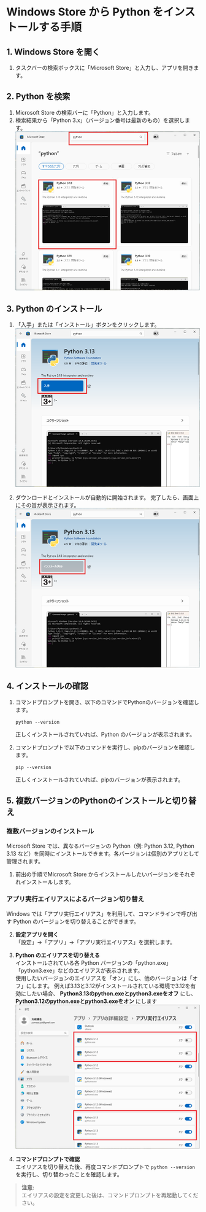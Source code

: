 # Windows Store から Python をインストールする手順

## 1. Windows Store を開く
1. タスクバーの検索ボックスに「Microsoft Store」と入力し、アプリを開きます。

## 2. Python を検索
1. Microsoft Store の検索バーに「Python」と入力します。
2. 検索結果から「Python 3.x」（バージョン番号は最新のもの）を選択します。
![Microsoft Store](./install-python-windows-store-img/001.png)

## 3. Python のインストール
1. 「入手」または「インストール」ボタンをクリックします。
   ![Microsoft Store](./install-python-windows-store-img/002.png)

2. ダウンロードとインストールが自動的に開始されます。
       完了したら、画面上にその旨が表示されます。
    ![Microsoft Store](./install-python-windows-store-img/003.png)

## 4. インストールの確認
   
1. コマンドプロンプトを開き、以下のコマンドでPythonのバージョンを確認します。

    ```
    python --version
    ```
    正しくインストールされていれば、Python のバージョンが表示されます。
  
2. コマンドプロンプトで以下のコマンドを実行し、pipのバージョンを確認します。

    ```
    pip --version
    ```
    正しくインストールされていれば、pipのバージョンが表示されます。


## 5. 複数バージョンのPythonのインストールと切り替え

### 複数バージョンのインストール
Microsoft Store では、異なるバージョンの Python（例: Python 3.12, Python 3.13 など）を同時にインストールできます。各バージョンは個別のアプリとして管理されます。

1. 前出の手順でMicrosoft Store からインストールしたいバージョンをそれぞれインストールします。

### アプリ実行エイリアスによるバージョン切り替え

Windows では「アプリ実行エイリアス」を利用して、コマンドラインで呼び出す Python のバージョンを切り替えることができます。

2. **設定アプリを開く**  
    「設定」→「アプリ」→「アプリ実行エイリアス」を選択します。

3. **Python のエイリアスを切り替える**  
    インストールされている各 Python バージョンの「python.exe」「python3.exe」などのエイリアスが表示されます。  
    使用したいバージョンのエイリアスを「オン」にし、他のバージョンは「オフ」にします。
    例えば3.13と3.12がインストールされている環境で3.12を有効にしたい場合、 **Python3.13のpython.exeとpython3.exeをオフ** にし、**Python3.12のpython.exeとpython3.exeをオン** にします
    ![Microsoft Store](./install-python-windows-store-img/004.png)


4. **コマンドプロンプトで確認**  
    エイリアスを切り替えた後、再度コマンドプロンプトで `python --version` を実行し、切り替わったことを確認します。

> **注意:**  
> エイリアスの設定を変更した後は、コマンドプロンプトを再起動してください。